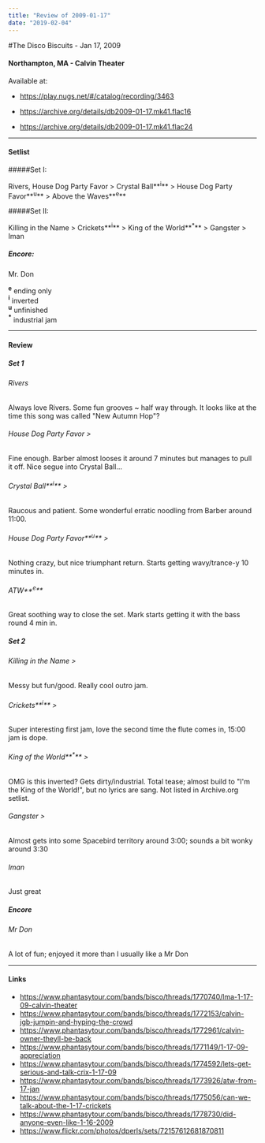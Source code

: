 ```yaml
---
title: "Review of 2009-01-17"
date: "2019-02-04"
---
```


<div itemscope="" itemtype="http://schema.org/MusicEvent">
<div itemprop="startDate" content="2009-01-17T0:00" />
<div itemprop="performer" itemscope="" itemtype="http://schema.org/MusicGroup">
  <link itemprop="sameAs" href="https://en.wikipedia.org/wiki/Disco_Biscuits" />
  <div itemprop="name" content="The Disco Biscuits" />
</div>

#The Disco Biscuits - Jan 17, 2009

#### Northampton, MA - Calvin Theater



Available at:

* https://play.nugs.net/#/catalog/recording/3463

* https://archive.org/details/db2009-01-17.mk41.flac16

* https://archive.org/details/db2009-01-17.mk41.flac24



---




#### Setlist

#####Set I:

Rivers, House Dog Party Favor > Crystal Ball**<sup>i</sup>** > House Dog Party Favor**<sup>u</sup>** > Above the Waves**<sup>e</sup>**

#####Set II:

Killing in the Name > Crickets**<sup>i</sup>** > King of the World**<sup>\*</sup>** > Gangster > Iman

##### Encore:

Mr. Don

**<sup>e</sup>** ending only  
**<sup>i</sup>** inverted  
**<sup>u</sup>** unfinished  
**<sup>\*</sup>** industrial jam



---



#### Review

##### Set 1

###### Rivers

Always love Rivers. Some fun grooves ~ half way through. It looks like at the time this song was called "New Autumn Hop"?

###### House Dog Party Favor >

Fine enough. Barber almost looses it around 7 minutes but manages to pull it off. Nice segue into Crystal Ball...

###### Crystal Ball**<sup>i</sup>** >

Raucous and patient. Some wonderful erratic noodling from Barber around 11:00.

###### House Dog Party Favor**<sup>u</sup>** >

Nothing crazy, but nice triumphant return. Starts getting wavy/trance-y 10 minutes in.

###### ATW**<sup>e</sup>**

Great soothing way to close the set. Mark starts getting it with the bass round 4 min in.

##### Set 2

###### Killing in the Name >

Messy but fun/good. Really cool outro jam.

###### Crickets**<sup>i</sup>** >

Super interesting first jam, love the second time the flute comes in, 15:00 jam is dope.

###### King of the World**<sup>\*</sup>** >

OMG is this inverted? Gets dirty/industrial. Total tease; almost build to "I'm the King of the World!", but no lyrics are sang. Not listed in Archive.org setlist.

###### Gangster >

Almost gets into some Spacebird territory around 3:00; sounds a bit wonky around 3:30

###### Iman

Just great

##### Encore

###### Mr Don

A lot of fun; enjoyed it more than I usually like a Mr Don



---



#### Links

- https://www.phantasytour.com/bands/bisco/threads/1770740/lma-1-17-09-calvin-theater
- https://www.phantasytour.com/bands/bisco/threads/1772153/calvin-jgb-jumpin-and-hyping-the-crowd
- https://www.phantasytour.com/bands/bisco/threads/1772961/calvin-owner-theyll-be-back
- https://www.phantasytour.com/bands/bisco/threads/1771149/1-17-09-appreciation
- https://www.phantasytour.com/bands/bisco/threads/1774592/lets-get-serious-and-talk-crix-1-17-09
- https://www.phantasytour.com/bands/bisco/threads/1773926/atw-from-17-jan
- https://www.phantasytour.com/bands/bisco/threads/1775056/can-we-talk-about-the-1-17-crickets
- https://www.phantasytour.com/bands/bisco/threads/1778730/did-anyone-even-like-1-16-2009
- https://www.flickr.com/photos/dperls/sets/72157612681870811
